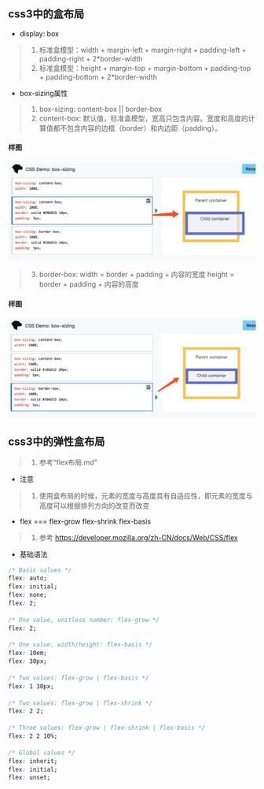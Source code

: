 ## css3中的盒布局
* display: box
>1. 标准盒模型：width + margin-left + margin-right + padding-left + padding-right + 2*border-width
>2. 标准盒模型：height + margin-top + margin-bottom + padding-top + padding-bottom + 2*border-width
* box-sizing属性
>1. box-sizing: content-box || border-box
>2. content-box: 默认值，标准盒模型，宽高只包含内容。宽度和高度的计算值都不包含内容的边框（border）和内边距（padding）。

#### 样图
![content-box](../assets/img-demo1.jpg)
>3. border-box:
> width = border + padding + 内容的宽度
> height = border + padding + 内容的高度

#### 样图
![border-box](../assets/img-demo2.png)

## css3中的弹性盒布局
>1. 参考“flex布局.md”
* 注意
>1. 使用盒布局的时候，元素的宽度与高度具有自适应性，即元素的宽度与高度可以根据排列方向的改变而改变
* flex  ===  flex-grow flex-shrink flex-basis
>1. 参考 https://developer.mozilla.org/zh-CN/docs/Web/CSS/flex
* 基础语法
````css
/* Basic values */
flex: auto;
flex: initial;
flex: none;
flex: 2;

/* One value, unitless number: flex-grow */
flex: 2;

/* One value, width/height: flex-basis */
flex: 10em;
flex: 30px;

/* Two values: flex-grow | flex-basis */
flex: 1 30px;

/* Two values: flex-grow | flex-shrink */
flex: 2 2;

/* Three values: flex-grow | flex-shrink | flex-basis */
flex: 2 2 10%;

/* Global values */
flex: inherit;
flex: initial;
flex: unset;
````
